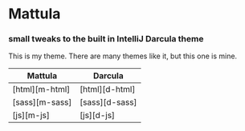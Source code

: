 # Mattula
### small tweaks to the built in IntelliJ Darcula theme

This is my theme. There are many themes like it, but this one is
mine.

| Mattula        | Darcula        |
|----------------|----------------|
| [html][m-html] | [html][d-html] |
| [sass][m-sass] | [sass][d-sass] |
| [js][m-js]     | [js][d-js]     |
